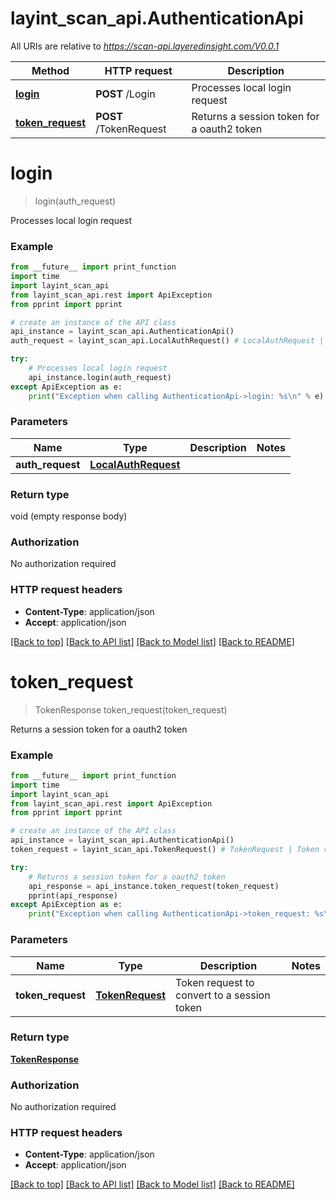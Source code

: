 # layint_scan_api.AuthenticationApi

All URIs are relative to *https://scan-api.layeredinsight.com/V0.0.1*

Method | HTTP request | Description
------------- | ------------- | -------------
[**login**](AuthenticationApi.md#login) | **POST** /Login | Processes local login request
[**token_request**](AuthenticationApi.md#token_request) | **POST** /TokenRequest | Returns a session token for a oauth2 token


# **login**
> login(auth_request)

Processes local login request

### Example 
```python
from __future__ import print_function
import time
import layint_scan_api
from layint_scan_api.rest import ApiException
from pprint import pprint

# create an instance of the API class
api_instance = layint_scan_api.AuthenticationApi()
auth_request = layint_scan_api.LocalAuthRequest() # LocalAuthRequest | 

try: 
    # Processes local login request
    api_instance.login(auth_request)
except ApiException as e:
    print("Exception when calling AuthenticationApi->login: %s\n" % e)
```

### Parameters

Name | Type | Description  | Notes
------------- | ------------- | ------------- | -------------
 **auth_request** | [**LocalAuthRequest**](LocalAuthRequest.md)|  | 

### Return type

void (empty response body)

### Authorization

No authorization required

### HTTP request headers

 - **Content-Type**: application/json
 - **Accept**: application/json

[[Back to top]](#) [[Back to API list]](../README.md#documentation-for-api-endpoints) [[Back to Model list]](../README.md#documentation-for-models) [[Back to README]](../README.md)

# **token_request**
> TokenResponse token_request(token_request)

Returns a session token for a oauth2 token

### Example 
```python
from __future__ import print_function
import time
import layint_scan_api
from layint_scan_api.rest import ApiException
from pprint import pprint

# create an instance of the API class
api_instance = layint_scan_api.AuthenticationApi()
token_request = layint_scan_api.TokenRequest() # TokenRequest | Token request to convert to a session token

try: 
    # Returns a session token for a oauth2 token
    api_response = api_instance.token_request(token_request)
    pprint(api_response)
except ApiException as e:
    print("Exception when calling AuthenticationApi->token_request: %s\n" % e)
```

### Parameters

Name | Type | Description  | Notes
------------- | ------------- | ------------- | -------------
 **token_request** | [**TokenRequest**](TokenRequest.md)| Token request to convert to a session token | 

### Return type

[**TokenResponse**](TokenResponse.md)

### Authorization

No authorization required

### HTTP request headers

 - **Content-Type**: application/json
 - **Accept**: application/json

[[Back to top]](#) [[Back to API list]](../README.md#documentation-for-api-endpoints) [[Back to Model list]](../README.md#documentation-for-models) [[Back to README]](../README.md)

